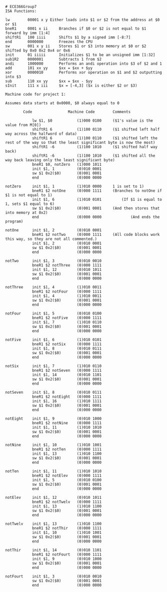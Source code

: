 	# ECE366Group7
	ISA Functions:

	lw        00001 x y	Either loads into $1 or $2 from the address at $0 or $1
	bneR1     0001 x ii    	Branches if $0 or $2 is not equal to $1 forward by imm [1:4]
	shiftR1   100 iiii    	Shifts $1 by a signed imm [-8:7]
	end       0000000     	Freezes the CPU
	sw        001 x y ii  	Stores $1 or $3 into memory at $0 or $2 shifted by 0x0 0x2 0x4 or 0x6
	init      01 iiiii   	Initializes $1 to be an unsigned imm [1:32]
	sub1R2    0000001     	Subtracts 1 from $2
	andi      1000000     	Performs an andi operation into $3 of $2 and 1
	add		  101 xx yy		$xx = $xx + $yy
	xor		  0000010		Performs xor operation on $1 and $2 outputting into $3
	sub		  110 xx yy 	$xx = $xx - $yy
	sInit	  111 x iii 	$x = [-4,3] ($x is either $2 or $3)

	Machine code for project 1:

	Assumes data starts at 0x0000, $0 always equal to 0

			Code				Machine Code		Comments

				lw $1, $0			(1)000 0100		($1's value is the value from M[0])
				shiftR1 6			(1)100 0110		($1 shifted left half way across the halfword of data)
				shiftR1 6			(1)100 0110		($1 shifted left the rest of the way so that the least significant byte is now the most)
				shiftR1 -6			(1)100 1010		($1 shifted half way back)
				shiftR1 -6			(1)100 1010		($1 shifted all the way back leaving only the least significant byte)
				bneR1 $0, notZero	(1)000 1011
				init $1, 1			(0)010 0001	
				sw $1 0x2($0)		(0)001 0001
				end					(0)000 0000
				
	notZero		init $1, 1			(1)010 0000		1 is set to 1)
				bneR1 $2 notOne		(0)000 1111		(Branches to notOne if $1 is not equal to 1)
				init $1, 6			(1)010 0101			(If $1 is equal to 1, sets $1 equal to 6)	
				sw $1 0x2($0)		(0)001 0001		(And then stores that into memory at 0x2)
				end					(0)000 0000				(And ends the program)
				
	notOne		init $1, 2			(0)010 0001
				bneR1 $2 notTwo		(0)000 1111		(All code blocks work this way, so they are not all commented.)
				init $1, 2			(0)010 0001	
				sw $1 0x2($0)		(0)001 0001
				end					(0)000 0000
					
	notTwo		init $1, 3			(0)010 0010
				bneR1 $2 notThree	(0)000 1111
				init $1, 12			(0)010 1011
				sw $1 0x2($0)		(0)001 0001
				end					(0)000 0000
				
	notThree	init $1, 4			(1)010 0011
				bneR1 $2 notFour	(0)000 1111
				init $1, 4			(1)010 0011
				sw $1 0x2($0)		(0)001 0001
				end					(0)000 0000
				
	notFour		init $1, 5			(0)010 0100
				bneR1 $2 notFive	(0)000 1111
				init $1, 7			(1)010 0110
				sw $1 0x2($0)		(0)001 0001
				end					(0)000 0000
					
	notFive		init $1, 6			(1)010 0101
				bneR1 $2 notSix		(0)000 1111
				init $1, 8			(0)010 0111
				sw $1 0x2($0)		(0)001 0001
				end					(0)000 0000
				
	notSix		init $1, 7			(1)010 0110
				bneR1 $2 notSeven	(0)000 1111
				init $1, 14			(0)010 1101
				sw $1 0x2($0)		(0)001 0001
				end					(0)000 0000
				
	notSeven	init $1, 8			(0)010 0111
				bneR1 $2 notEight	(0)000 1111
				init $1, 16			(1)010 1111	
				sw $1 0x2($0)		(0)001 0001
				end					(0)000 0000
				
	notEight	init $1, 9			(0)010 1000
				bneR1 $2 notNine	(0)000 1111
				init $1, 11			(1)010 1010
				sw $1 0x2($0)		(0)001 0001
				end					(0)000 0000
						
	notNine		init $1, 10			(1)010 1001
				bneR1 $2 notTen		(0)000 1111
				init $1, 13			(1)010 1100
				sw $1 0x2($0)		(0)001 0001
				end					(0)000 0000
					
	notTen		init $1, 11			(1)010 1010
				bneR1 $2 notElev	(0)000 1111
				init $1, 5			(0)010 0100
				sw $1 0x2($0)		(0)001 0001
				end					(0)000 0000
				
	notElev		init $1, 12			(0)010 1011
				bneR1 $2 notTwelv	(0)000 1111
				init $1, 13			(1)010 1100
				sw $1 0x2($0)		(0)001 0001
				end					(0)000 0000
				
	notTwelv	init $1, 13			(1)010 1100
				bneR1 $2 notThir	(0)000 1111
				init $1, 10			(1)010 1001
				sw $1 0x2($0)		(0)001 0001
				end					(0)000 0000
				
	notThir		init $1, 14			(0)010 1101
				bneR1 $2 notFourt	(0)000 1111
				init $1, 9			(0)010 1000
				sw $1 0x2($0)		(0)001 0001
				end					(0)000 0000
				
	notFourt	init $1, 3			(0)010 0010
				sw $1 0x2($0)		(0)001 0001
				end					(0)000 0000

			

